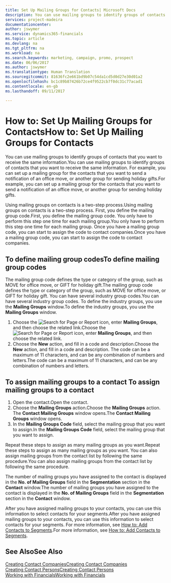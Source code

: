 ```yaml
---
title: Set Up Mailing Groups for Contacts| Microsoft Docs
description: You can use mailing groups to identify groups of contacts that you want to receive the same information, for example, for a marketing campaign or promo.
services: project-madeira
documentationcenter: 
author: jswymer
ms.service: dynamics365-financials
ms.topic: article
ms.devlang: na
ms.tgt_pltfrm: na
ms.workload: na
ms.search.keywords: marketing, campaign, promo, prospect
ms.date: 06/06/2017
ms.author: jswymer
ms.translationtype: Human Translation
ms.sourcegitcommit: 81636fc2e661bd9b07c54da1cd5d0d27e30d01a2
ms.openlocfilehash: bc1c89b87426b72ce4f9522cb7f0dc31c77acad1
ms.contentlocale: en-gb
ms.lasthandoff: 09/11/2017

---
```

# <a name="how-to-set-up-mailing-groups-for-contacts"></a><span data-ttu-id="af75e-103">How to: Set Up Mailing Groups for Contacts</span><span class="sxs-lookup"><span data-stu-id="af75e-103">How to: Set Up Mailing Groups for Contacts</span></span>
<span data-ttu-id="af75e-104">You can use mailing groups to identify groups of contacts that you want to receive the same information.</span><span class="sxs-lookup"><span data-stu-id="af75e-104">You can use mailing groups to identify groups of contacts that you want to receive the same information.</span></span> <span data-ttu-id="af75e-105">For example, you can set up a mailing group for the contacts that you want to send a notification of an office move, or another group for sending holiday gifts.</span><span class="sxs-lookup"><span data-stu-id="af75e-105">For example, you can set up a mailing group for the contacts that you want to send a notification of an office move, or another group for sending holiday gifts.</span></span>

<span data-ttu-id="af75e-106">Using mailing groups on contacts is a two-step process.</span><span class="sxs-lookup"><span data-stu-id="af75e-106">Using mailing groups on contacts is a two-step process.</span></span> <span data-ttu-id="af75e-107">First, you define the mailing group code.</span><span class="sxs-lookup"><span data-stu-id="af75e-107">First, you define the mailing group code.</span></span> <span data-ttu-id="af75e-108">You only have to perform this step one time for each mailing group.</span><span class="sxs-lookup"><span data-stu-id="af75e-108">You only have to perform this step one time for each mailing group.</span></span> <span data-ttu-id="af75e-109">Once you have a mailing group code, you can start to assign the code to contact companies.</span><span class="sxs-lookup"><span data-stu-id="af75e-109">Once you have a mailing group code, you can start to assign the code to contact companies.</span></span>

## <a name="to-define-mailing-group-codes"></a><span data-ttu-id="af75e-110">To define mailing group codes</span><span class="sxs-lookup"><span data-stu-id="af75e-110">To define mailing group codes</span></span>
<span data-ttu-id="af75e-111">The mailing group code defines the type or category of the group, such as MOVE for office move, or GIFT for holiday gift.</span><span class="sxs-lookup"><span data-stu-id="af75e-111">The mailing group code defines the type or category of the group, such as MOVE for office move, or GIFT for holiday gift.</span></span> <span data-ttu-id="af75e-112">You can have several industry group codes.</span><span class="sxs-lookup"><span data-stu-id="af75e-112">You can have several industry group codes.</span></span> <span data-ttu-id="af75e-113">To define the industry groups, you use the **Mailing Groups** window.</span><span class="sxs-lookup"><span data-stu-id="af75e-113">To define the industry groups, you use the **Mailing Groups** window.</span></span>

1. <span data-ttu-id="af75e-114">Choose the ![Search for Page or Report](media/ui-search/search_small.png "Search for Page or Report icon") icon, enter **Mailing Groups**, and then choose the related link.</span><span class="sxs-lookup"><span data-stu-id="af75e-114">Choose the ![Search for Page or Report](media/ui-search/search_small.png "Search for Page or Report icon") icon, enter **Mailing Groups**, and then choose the related link.</span></span>
2. <span data-ttu-id="af75e-115">Choose the **New** action, and fill in a code and description.</span><span class="sxs-lookup"><span data-stu-id="af75e-115">Choose the **New** action, and fill in a code and description.</span></span> <span data-ttu-id="af75e-116">The code can be a maximum of 11 characters, and can be any combination of numbers and letters.</span><span class="sxs-lookup"><span data-stu-id="af75e-116">The code can be a maximum of 11 characters, and can be any combination of numbers and letters.</span></span>

## <span data-ttu-id="af75e-117"><a name="AssignMailGroupContact"></a> To assign mailing groups to a contact</span><span class="sxs-lookup"><span data-stu-id="af75e-117"><a name="AssignMailGroupContact"></a> To assign mailing groups to a contact</span></span>
1. <span data-ttu-id="af75e-118">Open the contact.</span><span class="sxs-lookup"><span data-stu-id="af75e-118">Open the contact.</span></span>
2. <span data-ttu-id="af75e-119">Choose the **Mailing Groups** action.</span><span class="sxs-lookup"><span data-stu-id="af75e-119">Choose the **Mailing Groups** action.</span></span> <span data-ttu-id="af75e-120">The **Contact Mailing Groups** window opens.</span><span class="sxs-lookup"><span data-stu-id="af75e-120">The **Contact Mailing Groups** window opens.</span></span>
3. <span data-ttu-id="af75e-121">In the **Mailing Groups Code** field, select the mailing group that you want to assign.</span><span class="sxs-lookup"><span data-stu-id="af75e-121">In the **Mailing Groups Code** field, select the mailing group that you want to assign.</span></span>

<span data-ttu-id="af75e-122">Repeat these steps to assign as many mailing groups as you want.</span><span class="sxs-lookup"><span data-stu-id="af75e-122">Repeat these steps to assign as many mailing groups as you want.</span></span> <span data-ttu-id="af75e-123">You can also assign mailing groups from the contact list by following the same procedure.</span><span class="sxs-lookup"><span data-stu-id="af75e-123">You can also assign mailing groups from the contact list by following the same procedure.</span></span>

<span data-ttu-id="af75e-124">The number of mailing groups you have assigned to the contact is displayed in the **No. of Mailing Groups** field in the **Segmentation** section in the **Contact** window.</span><span class="sxs-lookup"><span data-stu-id="af75e-124">The number of mailing groups you have assigned to the contact is displayed in the **No. of Mailing Groups** field in the **Segmentation** section in the **Contact** window.</span></span>

<span data-ttu-id="af75e-125">After you have assigned mailing groups to your contacts, you can use this information to select contacts for your segments.</span><span class="sxs-lookup"><span data-stu-id="af75e-125">After you have assigned mailing groups to your contacts, you can use this information to select contacts for your segments.</span></span> <span data-ttu-id="af75e-126">For more information, see [How to: Add Contacts to Segments](marketing-add-contact-segment.md).</span><span class="sxs-lookup"><span data-stu-id="af75e-126">For more information, see [How to: Add Contacts to Segments](marketing-add-contact-segment.md).</span></span>

## <a name="see-also"></a><span data-ttu-id="af75e-127">See Also</span><span class="sxs-lookup"><span data-stu-id="af75e-127">See Also</span></span>
[<span data-ttu-id="af75e-128">Creating Contact Companies</span><span class="sxs-lookup"><span data-stu-id="af75e-128">Creating Contact Companies</span></span>](marketing-create-contact-companies.md)  
[<span data-ttu-id="af75e-129">Creating Contact Persons</span><span class="sxs-lookup"><span data-stu-id="af75e-129">Creating Contact Persons</span></span>](marketing-create-contact-persons.md)  
[<span data-ttu-id="af75e-130">Working with Financials</span><span class="sxs-lookup"><span data-stu-id="af75e-130">Working with Financials</span></span>](ui-work-product.md)

